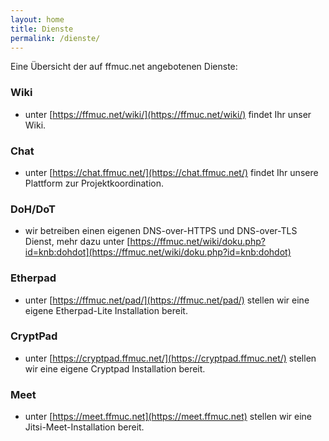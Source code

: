 ```yaml
---
layout: home
title: Dienste
permalink: /dienste/
---
```


Eine Übersicht der auf ffmuc.net angebotenen Dienste:

### Wiki
  * unter [https://ffmuc.net/wiki/](https://ffmuc.net/wiki/) findet Ihr unser Wiki.

### Chat
  * unter [https://chat.ffmuc.net/](https://chat.ffmuc.net/) findet Ihr unsere Plattform zur Projektkoordination.

### DoH/DoT
  * wir betreiben einen eigenen DNS-over-HTTPS und DNS-over-TLS Dienst, mehr dazu unter [https://ffmuc.net/wiki/doku.php?id=knb:dohdot](https://ffmuc.net/wiki/doku.php?id=knb:dohdot)

### Etherpad
  * unter [https://ffmuc.net/pad/](https://ffmuc.net/pad/) stellen wir eine eigene Etherpad-Lite Installation bereit.
    
### CryptPad
  * unter [https://cryptpad.ffmuc.net/](https://cryptpad.ffmuc.net/) stellen wir eine eigene Cryptpad Installation bereit.

### Meet
  * unter [https://meet.ffmuc.net](https://meet.ffmuc.net) stellen wir eine Jitsi-Meet-Installation bereit.
